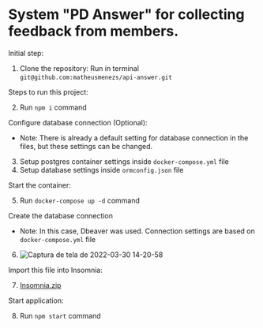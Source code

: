 # System "PD Answer" for collecting feedback from members.

Initial step: 

1. Clone the repository: Run in terminal `git@github.com:matheusmenezs/api-answer.git`


Steps to run this project:

2. Run `npm i` command


Configure database connection (Optional):

* Note: There is already a default setting for database connection in the files, but these settings can be changed.

3. Setup postgres container settings inside `docker-compose.yml` file
4. Setup database settings inside `ormconfig.json` file


Start the container:

5. Run `docker-compose up -d` command


Create the database connection 

* Note: In this case, Dbeaver was used. Connection settings are based on `docker-compose.yml` file

6. ![Captura de tela de 2022-03-30 14-20-58](https://user-images.githubusercontent.com/64173311/161044815-b7f99ce0-4d94-4d0b-8d44-8e43eeaa3d34.png)


Import this file into Insomnia:

7. [Insomnia.zip](https://github.com/matheusmenezs/api-answer/files/8388936/Insomnia.zip)


Start application: 

8. Run `npm start` command




